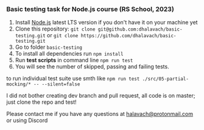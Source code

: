 ### Basic testing task for Node.js course (RS School, 2023)

1. Install [Node.js](https://nodejs.org/en/download/) latest LTS version if you don't have it on your machine yet
2. Clone this repository: `git clone git@github.com:dhalavach/basic-testing.git` or `git clone https://github.com/dhalavach/basic-testing.git`
3. Go to folder `basic-testing`
4. To install all dependencies run `npm install`
5. Run **test scripts** in command line  `npm run test`
6. You will see the number of skipped, passing and failing tests.


to run individual test suite use smth like `npm run test ./src/05-partial-mocking/* -- --silent=false`

I did not bother creating dev branch and pull request, all code is on master; just clone the repo and test! 

Please contact me if you have any questions at halavach@protonmail.com or using Discord
